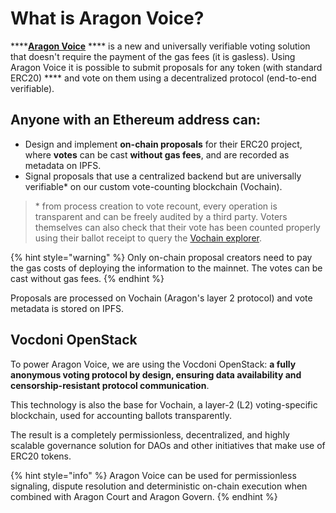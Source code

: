 # What is Aragon Voice?

****[**Aragon Voice**](https://voice.aragon.org)  ****  is a new and universally verifiable voting solution that doesn't require the payment of the gas fees (it is gasless). Using Aragon Voice it is possible to submit proposals for any token (with standard ERC20) **** and vote on them using a decentralized protocol (end-to-end verifiable).

## Anyone with an Ethereum address can:

* Design and implement **on-chain proposals** for their ERC20 project, where **votes** can be cast **without gas fees**, and are recorded as metadata on IPFS.&#x20;
* Signal proposals that use a centralized backend but are universally verifiable\* on our custom vote-counting blockchain (Vochain).&#x20;

> \* from process creation to vote recount, every operation is transparent and can be freely audited by a third party. Voters themselves can also check that their vote has been counted properly using their ballot receipt to query the [Vochain explorer](https://explorer.vote).

{% hint style="warning" %}
Only on-chain proposal creators need to pay the gas costs of deploying the information to the mainnet. The votes can be cast without gas fees.&#x20;
{% endhint %}

Proposals are processed on Vochain (Aragon's layer 2 protocol) and vote metadata is stored on IPFS.&#x20;

## **Vocdoni OpenStack**

To power Aragon Voice, we are using the Vocdoni OpenStack: **a fully anonymous voting protocol by design, ensuring data availability and censorship-resistant protocol communication**.&#x20;

This technology is also the base for Vochain, a layer-2 (L2) voting-specific blockchain, used for accounting ballots transparently.

The result is a completely permissionless, decentralized, and highly scalable governance solution for DAOs and other initiatives that make use of ERC20 tokens.

{% hint style="info" %}
Aragon Voice can be used for permissionless signaling, dispute resolution and deterministic on-chain execution when combined with Aragon Court and Aragon Govern.
{% endhint %}
